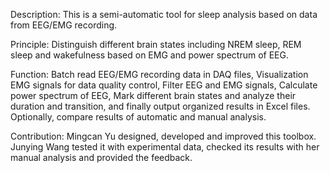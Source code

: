 Description:
This is a semi-automatic tool for sleep analysis based on data from EEG/EMG recording.

Principle:
Distinguish different brain states including NREM sleep, REM sleep and wakefulness based on EMG and power spectrum of EEG.

Function:
Batch read EEG/EMG recording data in DAQ files,
Visualization EMG signals for data quality control,
Filter EEG and EMG signals,
Calculate power spectrum of EEG,
Mark different brain states and analyze their duration and transition,
and finally output organized results in Excel files.
Optionally, compare results of automatic and manual analysis.

Contribution:
Mingcan Yu designed, developed and improved this toolbox.
Junying Wang tested it with experimental data, checked its results with her manual analysis and provided the feedback.

